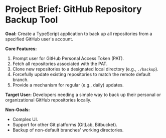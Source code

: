 <!-- Version: 1.0 | Last Updated: 2025-07-08 -->
# Project Brief: GitHub Repository Backup Tool

**Goal:** Create a TypeScript application to back up all repositories from a specified GitHub user's account.

**Core Features:**
1. Prompt user for GitHub Personal Access Token (PAT).
2. Fetch all repositories associated with the PAT.
3. Clone new repositories to a designated local directory (e.g., `./backup`).
4. Forcefully update existing repositories to match the remote default branch.
5. Provide a mechanism for regular (e.g., daily) updates.

**Target User:** Developers needing a simple way to back up their personal or organizational GitHub repositories locally.

**Non-Goals:**
- Complex UI.
- Support for other Git platforms (GitLab, Bitbucket).
- Backup of non-default branches' working directories.

